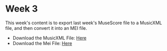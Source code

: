 # Week 3
 This week's content is to export last week's MuseScore file to a MusicXML file, and then convert it into an MEI file.

- Download the MusicXML File: [Here](Week3.musicxml)
- Download the Mei File: [Here](https://github.com/Kerui0101/MCA-2023/blob/master/data/Week%203.mei)
